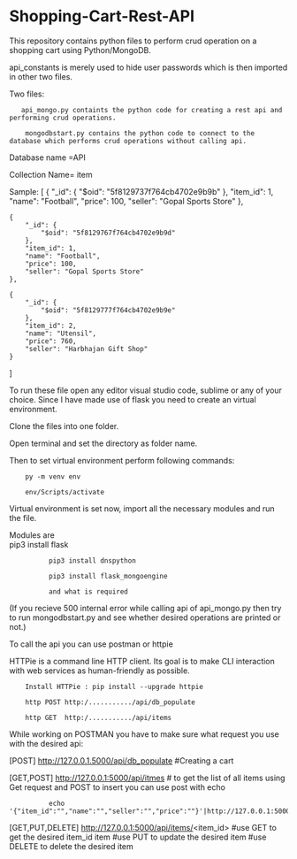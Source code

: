 # Shopping-Cart-Rest-API

This repository contains python files to perform crud operation on a shopping cart using Python/MongoDB.

api_constants is merely used to hide user passwords which is then imported in other two files.

Two files:
       
       api_mongo.py containts the python code for creating a rest api and performing crud operations.
        
        mongodbstart.py contains the python code to connect to the database which performs crud operations without calling api.
        
Database name =API

Collection Name= item

Sample:       [
    {
        "_id": {
            "$oid": "5f8129737f764cb4702e9b9b"
        },
        "item_id": 1,
        "name": "Football",
        "price": 100,
        "seller": "Gopal Sports Store"
    },
    
    {
        "_id": {
            "$oid": "5f8129767f764cb4702e9b9d"
        },
        "item_id": 1,
        "name": "Football",
        "price": 100,
        "seller": "Gopal Sports Store"
    },
    
    {
        "_id": {
            "$oid": "5f8129777f764cb4702e9b9e"
        },
        "item_id": 2,
        "name": "Utensil",
        "price": 760,
        "seller": "Harbhajan Gift Shop"
    }
]

To run these file open any editor visual studio code, sublime or any of your choice. Since I have made use of flask you need to create an virtual environment.

Clone the files into one folder.

Open terminal and set the directory as folder name.

Then to set virtual environment perform following commands:

        py -m venv env
        
        env/Scripts/activate
        
Virtual environment is set now, import all the necessary modules and run the file.

Modules are  
              pip3 install flask

              pip3 install dnspython
              
              pip3 install flask_mongoengine
              
              and what is required
              
(If you recieve 500 internal error while calling api of api_mongo.py then try to run mongodbstart.py and see whether desired operations are printed or not.)

To call the api you can use postman or httpie

HTTPie is a command line HTTP client. Its goal is to make CLI interaction with web services as human-friendly as possible.

        Install HTTPie : pip install --upgrade httpie

        http POST http:/.........../api/db_populate

        http GET  http:/.........../api/items
      
While working on POSTMAN you have to make sure what request you use with the desired api:

[POST] http://127.0.0.1.5000/api/db_populate                       #Creating a cart

[GET,POST]   http://127.0.0.1:5000/api/itmes                       # to get the list of all items using Get request and POST to insert you can use post with echo

              echo '{"item_id":"","name":"","seller":"","price":""}'|http://127.0.0.1:5000/api/item

[GET,PUT,DELETE]  http://127.0.0.1:5000/api/items/<item_id>        #use GET to get the desired item_id item
                                                                   #use PUT to update the desired item
                                                                   #use DELETE to delete the desired item
